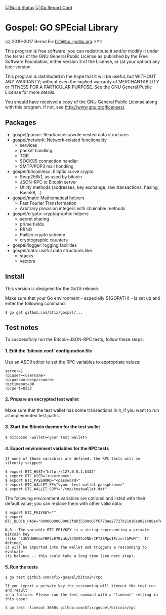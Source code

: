 
[![Build Status](https://travis-ci.org/bfix/gospel.svg?branch=master)](https://travis-ci.org/bfix/gospel)
[![Go Report Card](https://goreportcard.com/badge/github.com/bfix/gospel)](https://goreportcard.com/report/github.com/bfix/gospel)

Gospel: GO SPEcial Library
==========================

(c) 2010-2017 Bernd Fix <brf@hoi-polloi.org>   >Y<

This program is free software: you can redistribute it and/or modify
it under the terms of the GNU General Public License as published by
the Free Software Foundation, either version 3 of the License, or (at
your option) any later version.

This program is distributed in the hope that it will be useful, but
WITHOUT ANY WARRANTY; without even the implied warranty of
MERCHANTABILITY or FITNESS FOR A PARTICULAR PURPOSE.  See the GNU
General Public License for more details.

You should have received a copy of the GNU General Public License
along with this program.  If not, see <http://www.gnu.org/licenses/>.

Packages
--------

- gospel/parser: Read/access/write nested data structures
- gospel/network: Network-related functionality
    * services
    * packet handling
    * TOR
    * SOCKS5 connection handler
    * SMTP/POP3 mail handling
- gospel/bitcoin/ecc: Elliptic curve crypto
    * Secp256k1, as used by bitcoin
    * JSON-RPC to Bitcoin server
    * Utility methods (addresses, key exchange, raw
      transactions, hasing, Base58,...)
- gospel/math: Mathematical helpers
    * Fast Fourier Transformation
    * Arbitrary precision integers with chainable methods
- gospel/crypto: cryptographic helpers
    * secret sharing
    * prime fields
    * PRNG
    * Paillier crypto scheme
    * cryptographic counters
- gospel/logger: logging facilities
- gospel/data: useful data structures like
    * stacks
    * vectors

Install
-------

This version is designed for the Go1.8 release.

Make sure that your Go environment - especially ${GOPATH} - is set up and
enter the following command:

    $ go get github.com/bfix/gospel/...
    
Test notes
----------

To successfully run the Bitcoin-JSON-RPC tests, follow these steps:

#### 1. Edit the 'bitcoin.conf' configuration file

Use an ASCII editor to set the RPC variables to appropriate values:
   
    server=1
    rpcuser=<username>
    rpcpassword=<password>
    rpctimeout=30
    rpcport=8332
   
#### 2. Prepare an encrypted test wallet

Make sure that the test wallet has some transactions in it, if you
want to run all implemented test paths.
   
#### 3. Start the Bitcoin daemon for the test wallet

    $ bitcoind -wallet=<your test wallet>

#### 4. Export environment variables for the RPC tests

	If none of these variables are defined, the RPC tests will be
	silently skipped:

    $ export BTC_HOST="http://127.0.0.1:8332"
    $ export BTC_USER="<username>"
    $ export BTC_PASSWORD="<password>"
    $ export BTC_WALLET_PP="<your test wallet passphrase>"
    $ export BTC_WALLET_COPY="/tmp/testwallet.dat"
   
   The following environment variables are optional and listed with
   their default value; you can replace them with other valid data:

    $ export BTC_PRIVKEY=""
    $ export BTC_BLOCK_HASH="00000000000003fab35380c07f6773ae27727b21016a8821c88e47e241c86458"
    
    N.B.: The variable BTC_PRIVKEY is a string representing a private Bitcoin key
    (like "L3W5UAHUmxYHF3iE7Biaky7JXA94o1NWrCFT3BMpq1FrzorfbPeM"). If defined,
    it will be imported into the wallet and triggers a rescanning to evaluate
    its balance -- this could take a long time (see next step).

#### 5. Run the tests

    $ go test github.com/bfix/gospel/bitcoin/rpc

    If you import a private key the rescanning will timeout the test run and result
    in a failure. Please run the test command with a 'timeout' setting in this case:
    
    $ go test -timeout 3600s github.com/bfix/gospel/bitcoin/rpc
    